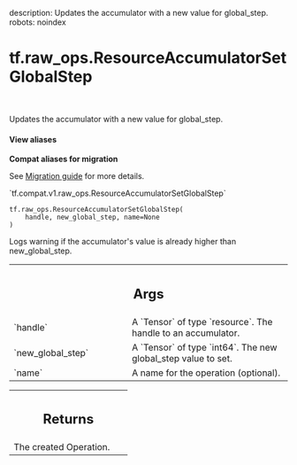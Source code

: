 description: Updates the accumulator with a new value for global_step.
robots: noindex

# tf.raw_ops.ResourceAccumulatorSetGlobalStep

<!-- Insert buttons and diff -->

<table class="tfo-notebook-buttons tfo-api nocontent" align="left">

</table>



Updates the accumulator with a new value for global_step.


<section class="expandable">
  <h4 class="showalways">View aliases</h4>
  <p>
<b>Compat aliases for migration</b>
<p>See
<a href="https://www.tensorflow.org/guide/migrate">Migration guide</a> for
more details.</p>
<p>`tf.compat.v1.raw_ops.ResourceAccumulatorSetGlobalStep`</p>
</p>
</section>

<pre class="devsite-click-to-copy prettyprint lang-py tfo-signature-link">
<code>tf.raw_ops.ResourceAccumulatorSetGlobalStep(
    handle, new_global_step, name=None
)
</code></pre>



<!-- Placeholder for "Used in" -->

Logs warning if the accumulator's value is already higher than
new_global_step.

<!-- Tabular view -->
 <table class="responsive fixed orange">
<colgroup><col width="214px"><col></colgroup>
<tr><th colspan="2"><h2 class="add-link">Args</h2></th></tr>

<tr>
<td>
`handle`<a id="handle"></a>
</td>
<td>
A `Tensor` of type `resource`. The handle to an accumulator.
</td>
</tr><tr>
<td>
`new_global_step`<a id="new_global_step"></a>
</td>
<td>
A `Tensor` of type `int64`.
The new global_step value to set.
</td>
</tr><tr>
<td>
`name`<a id="name"></a>
</td>
<td>
A name for the operation (optional).
</td>
</tr>
</table>



<!-- Tabular view -->
 <table class="responsive fixed orange">
<colgroup><col width="214px"><col></colgroup>
<tr><th colspan="2"><h2 class="add-link">Returns</h2></th></tr>
<tr class="alt">
<td colspan="2">
The created Operation.
</td>
</tr>

</table>

